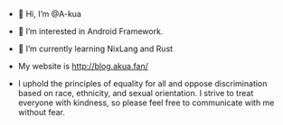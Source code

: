 - 👋 Hi, I’m @A-kua
- 👀 I’m interested in Android Framework.
- 🌱 I’m currently learning NixLang and Rust

- My website is http://blog.akua.fan/
- I uphold the principles of equality for all and oppose discrimination based on race, ethnicity, and sexual orientation. I strive to treat everyone with kindness, so please feel free to communicate with me without fear.

